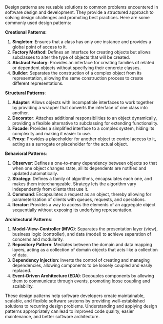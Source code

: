 Design patterns are reusable solutions to common problems encountered in software design and development. They provide a structured approach to solving design challenges and promoting best practices. Here are some commonly used design patterns:

**Creational Patterns**:

1. **Singleton**: Ensures that a class has only one instance and provides a global point of access to it.
2. **Factory Method**: Defines an interface for creating objects but allows subclasses to alter the type of objects that will be created.
3. **Abstract Factory**: Provides an interface for creating families of related or dependent objects without specifying their concrete classes.
4. **Builder**: Separates the construction of a complex object from its representation, allowing the same construction process to create different representations.

**Structural Patterns**:

1. **Adapter**: Allows objects with incompatible interfaces to work together by providing a wrapper that converts the interface of one class into another.
2. **Decorator**: Attaches additional responsibilities to an object dynamically, providing a flexible alternative to subclassing for extending functionality.
3. **Facade**: Provides a simplified interface to a complex system, hiding its complexity and making it easier to use.
4. **Proxy**: Provides a placeholder for another object to control access to it, acting as a surrogate or placeholder for the actual object.

**Behavioral Patterns**:

1. **Observer**: Defines a one-to-many dependency between objects so that when one object changes state, all its dependents are notified and updated automatically.
2. **Strategy**: Defines a family of algorithms, encapsulates each one, and makes them interchangeable. Strategy lets the algorithm vary independently from clients that use it.
3. **Command**: Encapsulates a request as an object, thereby allowing for parameterization of clients with queues, requests, and operations.
4. **Iterator**: Provides a way to access the elements of an aggregate object sequentially without exposing its underlying representation.

**Architectural Patterns**:

1. **Model-View-Controller (MVC)**: Separates the presentation layer (view), business logic (controller), and data (model) to achieve separation of concerns and modularity.
2. **Repository Pattern**: Mediates between the domain and data mapping layers, acting as a collection of domain objects that acts like a collection of data.
3. **Dependency Injection**: Inverts the control of creating and managing dependencies, allowing components to be loosely coupled and easily replaced.
4. **Event-Driven Architecture (EDA)**: Decouples components by allowing them to communicate through events, promoting loose coupling and scalability.

These design patterns help software developers create maintainable, scalable, and flexible software systems by providing well-established solutions to recurring design problems. Understanding and applying design patterns appropriately can lead to improved code quality, easier maintenance, and better software architecture.
